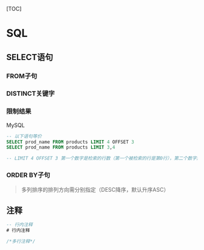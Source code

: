 [TOC]

# SQL

## SELECT语句

### FROM子句

### DISTINCT关键字

### 限制结果

MySQL

```sql
-- 以下语句等价
SELECT prod_name FROM products LIMIT 4 OFFSET 3
SELECT prod_name FROM products LIMIT 3,4

-- LIMIT 4 OFFSET 3 第一个数字是检索的行数（第一个被检索的行是第0行），第二个数字是指从哪儿开始

```

### ORDER BY子句

> 多列排序的排列方向需分别指定（DESC降序，默认升序ASC）

## 注释

```sql
-- 行内注释
# 行内注释

/*多行注释*/
```
